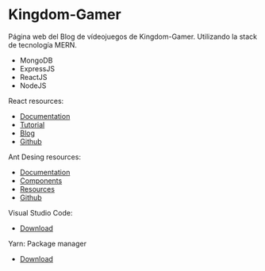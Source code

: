# Kingdom-Gamer
Página web del Blog de vídeojuegos de Kingdom-Gamer.
Utilizando la stack de tecnología MERN.

- MongoDB
- ExpressJS
- ReactJS
- NodeJS


React resources:

- [Documentation](https://es.reactjs.org/docs/getting-started.html)
- [Tutorial](https://es.reactjs.org/tutorial/tutorial.html)
- [Blog](https://es.reactjs.org/blog/2020/08/10/react-v17-rc.html)
- [Github](https://github.com/facebook/react/)



Ant Desing resources:
- [Documentation](https://ant.design)
- [Components](https://ant.design/components/overview/)
- [Resources](https://ant.design/docs/resources)
- [Github](https://github.com/ant-design/ant-design/)


Visual Studio Code:
- [Download](https://code.visualstudio.com)

Yarn: Package manager
- [Download](https://yarnpkg.com/getting-started)
